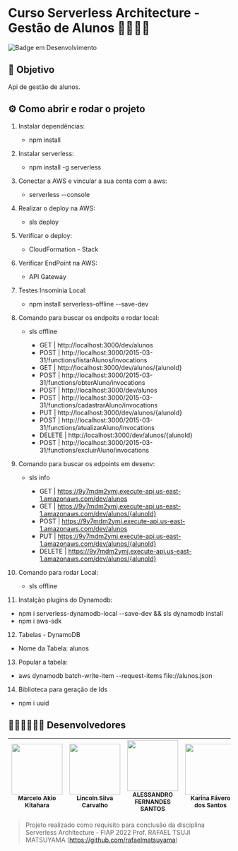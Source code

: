 # Curso Serverless Architecture - Gestão de Alunos  🤖🍻🍻😄

![Badge em Desenvolvimento](http://img.shields.io/static/v1?label=STATUS&message=FINALIZADO&color=GREEN&style=for-the-badge)

## 🎯 Objetivo

Api de gestão de alunos.


## ⚙️ Como abrir e rodar o projeto

1. Instalar dependências: 
   - npm install
2. Instalar serverless:
   - npm install -g serverless
3. Conectar a AWS e vincular a sua conta com a aws:
   - serverless --console 
4. Realizar o deploy na AWS:
   - sls deploy
5. Verificar o deploy:
   - CloudFormation - Stack
6. Verificar EndPoint na AWS:
   - API Gateway
7. Testes Insominia Local: 
   - npm install serverless-offline --save-dev
8. Comando para buscar os endpoits e rodar local: 
   - sls offline

     - GET    | http://localhost:3000/dev/alunos                                        
     - POST   | http://localhost:3000/2015-03-31/functions/listarAlunos/invocations     
     - GET    | http://localhost:3000/dev/alunos/{alunoId}                              
     - POST   | http://localhost:3000/2015-03-31/functions/obterAluno/invocations       
     - POST   | http://localhost:3000/dev/alunos                                        
     - POST   | http://localhost:3000/2015-03-31/functions/cadastrarAluno/invocations   
     - PUT    | http://localhost:3000/dev/alunos/{alunoId}                              
     - POST   | http://localhost:3000/2015-03-31/functions/atualizarAluno/invocations   
     - DELETE | http://localhost:3000/dev/alunos/{alunoId}                              
     - POST   | http://localhost:3000/2015-03-31/functions/excluirAluno/invocations


9. Comando para buscar os edpoints em desenv: 
   - sls info

      - GET    | https://9y7mdm2ymj.execute-api.us-east-1.amazonaws.com/dev/alunos
      - GET    | https://9y7mdm2ymj.execute-api.us-east-1.amazonaws.com/dev/alunos/{alunoId}
      - POST   | https://9y7mdm2ymj.execute-api.us-east-1.amazonaws.com/dev/alunos
      - PUT    | https://9y7mdm2ymj.execute-api.us-east-1.amazonaws.com/dev/alunos/{alunoId}
      - DELETE | https://9y7mdm2ymj.execute-api.us-east-1.amazonaws.com/dev/alunos/{alunoId}


10. Comando para rodar Local: 
    - sls offline
11. Instalção plugins do Dynamodb:
   - npm i serverless-dynamodb-local --save-dev && sls dynamodb install
   - npm i aws-sdk
12. Tabelas - DynamoDB 
   - Nome da Tabela: alunos
13. Popular a tabela:
   - aws dynamodb batch-write-item --request-items file://alunos.json
14. Biblioteca para geração de Ids 
   - npm i uuid


## 👨🏽‍💻👩🏽‍💻 Desenvolvedores 

| [<img src="https://avatars.githubusercontent.com/Makio78" width=115><br><sub>Marcelo Akio Kitahara</sub>](https://github.com/Makio78) | [<img src="https://avatars.githubusercontent.com/lynixcarvalho" width=115><br><sub>Lincoln Silva Carvalho </sub>](https://github.com/lynixcarvalho) |  [<img src="https://avatars.githubusercontent.com/alessferns" width=115><br><sub>ALESSANDRO FERNANDES SANTOS</sub>](https://github.com/alessferns) |  [<img src="https://avatars.githubusercontent.com/KarinaFSantos" width=115><br><sub>Karina Fávero dos Santos</sub>](https://github.com/KarinaFSantos) | [<img src="https://avatars.githubusercontent.com/VANESSA-SS" width=115><br><sub>Vanessa Santos e Silva</sub>](https://github.com/VANESSA-SS) |
| :---: | :---: | :---: | :---: | :---: |


>
>Projeto realizado como requisito para conclusão da disciplina Serverless Architecture - FIAP 2022
>Prof. RAFAEL TSUJI MATSUYAMA (https://github.com/rafaelmatsuyama)
